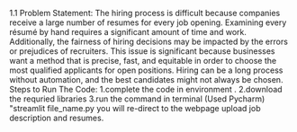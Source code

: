 1.1	Problem Statement: 
The hiring process is difficult because companies receive a large number of resumes for every job opening. Examining every résumé by hand requires a significant amount of time and work. Additionally, the fairness of hiring decisions may be impacted by the errors or prejudices of recruiters. This issue is significant because businesses want a method that is precise, fast, and equitable in order to choose the most qualified applicants for open positions. Hiring can be a long process without automation, and the best candidates might not always be chosen.
Steps to Run The Code:
1.complete the code in environment .
2.download the requried libraries 
3.run the command in terminal (Used Pycharm) "streamlit file_name.py
you will re-direct to the webpage 
upload job description and resumes.
